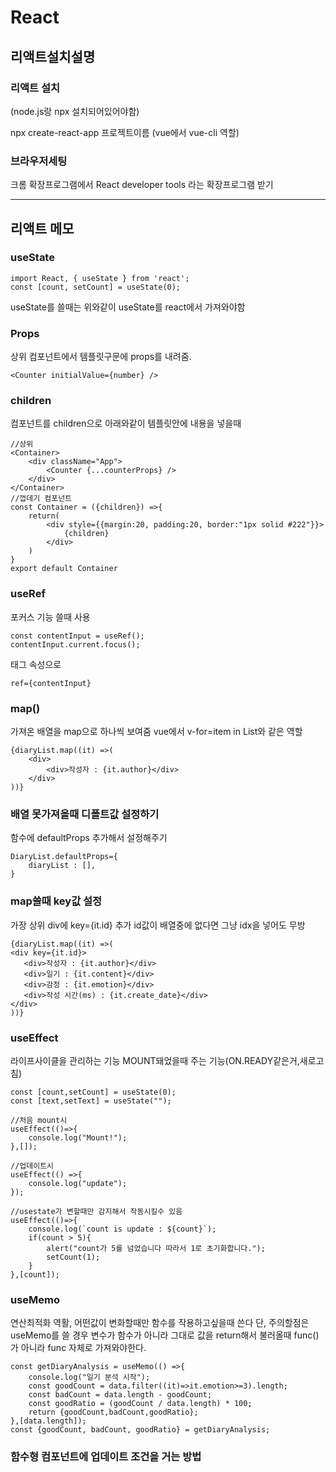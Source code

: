 # React

## 리액트설치설명

### 리액트 설치
(node.js랑 npx 설치되어있어야함)

npx create-react-app 프로젝트이름
(vue에서 vue-cli 역할)

### 브라우저세팅
크롬 확장프로그램에서
React developer tools 라는 확장프로그램 받기

---------

## 리액트 메모

### useState
```
import React, { useState } from 'react';
const [count, setCount] = useState(0);
```
useState를 쓸때는 위와같이 useState를 react에서 가져와야함

### Props

상위 컴포넌트에서 템플릿구문에 props를 내려줌.
```
<Counter initialValue={number} />
```
### children
컴포넌트를 children으로 아래와같이 템플릿안에 내용을 넣을때
```
//상위
<Container>
    <div className="App">
        <Counter {...counterProps} />
    </div>
</Container>
//껍데기 컴포넌트
const Container = ({children}) =>{
    return(
        <div style={{margin:20, padding:20, border:"1px solid #222"}}>
            {children}
        </div>
    )
}
export default Container
```

### useRef
포커스 기능 쓸때 사용
```
const contentInput = useRef();
contentInput.current.focus();
```
태그 속성으로
```
ref={contentInput}
```
### map()
가져온 배열을 map으로 하나씩 보여줌
vue에서 v-for=item in List와 같은 역할
```
{diaryList.map((it) =>(
    <div>
        <div>작성자 : {it.author}</div>
    </div>
))}
```
### 배열 못가져올때 디폴트값 설정하기
함수에 defaultProps 추가해서 설정해주기
```
DiaryList.defaultProps={
    diaryList : [],
}
```
### map쓸때 key값 설정
가장 상위 div에
 key={it.id} 추가
 id값이 배열중에 없다면 그냥 idx을 넣어도 무방
 ```
{diaryList.map((it) =>(
<div key={it.id}>
    <div>작성자 : {it.author}</div>
    <div>일기 : {it.content}</div>
    <div>감정 : {it.emotion}</div>
    <div>작성 시간(ms) : {it.create_date}</div>
</div>
))}
```
### useEffect
라이프사이클을 관리하는 기능
MOUNT돼었을때 주는 기능(ON.READY같은거,새로고침)
```
const [count,setCount] = useState(0);
const [text,setText] = useState("");

//처음 mount시
useEffect(()=>{
    console.log("Mount!");
},[]);

//업데이트시
useEffect(() =>{
    console.log("update");
});

//usestate가 변할때만 감지해서 작동시킬수 있음
useEffect(()=>{
    console.log(`count is update : ${count}`);
    if(count > 5){
        alert("count가 5를 넘었습니다 따라서 1로 초기화합니다.");
        setCount(1);
    }
},[count]);
```
### useMemo
연산최적화 역활, 어떤값이 변화할때만 함수를 작용하고싶을때 쓴다
단, 주의할점은 useMemo를 쓸 경우 변수가 함수가 아니라 그대로 값을 return해서
불러올때 func()가 아니라 func 자체로 가져와야한다.
```
const getDiaryAnalysis = useMemo(() =>{
    console.log("일기 분석 시작");
    const goodCount = data.filter((it)=>it.emotion>=3).length;
    const badCount = data.length - goodCount;
    const goodRatio = (goodCount / data.length) * 100;
    return {goodCount,badCount,goodRatio};
},[data.length]);
const {goodCount, badCount, goodRatio} = getDiaryAnalysis;
```

### 함수형 컴포넌트에 업데이트 조건을 거는 방법
